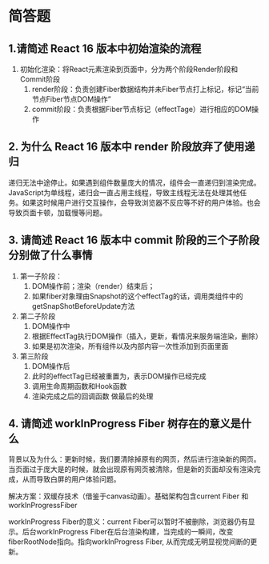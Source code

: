 
# 简答题 
## 1.请简述 React 16 版本中初始渲染的流程

1. 初始化渲染：将React元素渲染到页面中，分为两个阶段Render阶段和Commit阶段
   1. render阶段：负责创建Fiber数据结构并未Fiber节点打上标记，标记“当前节点Fiber节点DOM操作”
   2. commit阶段：负责根据Fiber节点标记（effectTage）进行相应的DOM操作


## 2. 为什么 React 16 版本中 render 阶段放弃了使用递归
递归无法中途停止。如果遇到组件数量庞大的情况，组件会一直递归到渲染完成。JavaScript为单线程，递归会一直占用主线程，导致主线程无法在处理其他任务。如果这时候用户进行交互操作，会导致浏览器不反应等不好的用户体验。也会导致页面卡顿，加载慢等问题。

## 3. 请简述 React 16 版本中 commit 阶段的三个子阶段分别做了什么事情

1. 第一子阶段：
   1. DOM操作前；渲染（render）结束后；
   2. 如果fiber对象理由Snapshot的这个effectTag的话，调用类组件中的getSnapShotBeforeUpdate方法
2. 第二子阶段
   1. DOM操作中
   2. 根据EffectTag执行DOM操作（插入，更新，看情况来服务端渲染，删除）
   3. 如果是初次渲染，所有组件以及内部内容一次性添加到页面里面
3. 第三阶段
   1. DOM操作后
   2. 此时的effectTag已经被重置为，表示DOM操作已经完成
   3. 调用生命周期函数和Hook函数
   4. 渲染完成之后的回调函数 做最后的处理


## 4. 请简述 workInProgress Fiber 树存在的意义是什么

背景以及为什么：更新时候，我们要清除掉原有的网页，然后进行渲染新的网页。当页面过于庞大是的时候，就会出现原有网页被清除，但是新的页面却没有渲染完成，从而导致白屏的用户体验问题。

解决方案：双缓存技术（借鉴于canvas动画）。基础架构包含current Fiber 和workInProgressFiber

workInProgress Fiber的意义：current Fiber可以暂时不被删除，浏览器仍有显示。后台workInProgress Fiber在后台渲染构建，当完成的一瞬间，改变fiberRootNode指向。指向workInProgress Fiber, 从而完成无明显视觉间断的更新。